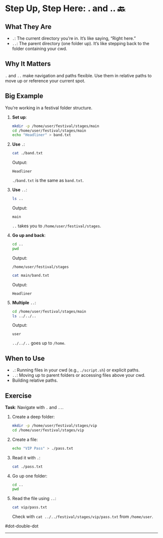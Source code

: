 # Step Up, Step Here: . and .. 🔙

## What They Are

- `.`: The current directory you’re in. It’s like saying, “Right here.”
- `..`: The parent directory (one folder up). It’s like stepping back to the folder containing your cwd.

## Why It Matters

`.` and `..` make navigation and paths flexible. Use them in relative paths to move up or reference your current spot.

## Big Example

You’re working in a festival folder structure.

1. **Set up**:
    
    ```bash
    mkdir -p /home/user/festival/stages/main
    cd /home/user/festival/stages/main
    echo "Headliner" > band.txt
    ```
    
2. **Use** `.`:
    
    ```bash
    cat ./band.txt
    ```
    
    Output:
    
    ```
    Headliner
    ```
    
    `./band.txt` is the same as `band.txt`.
    
3. **Use** `..`:
    
    ```bash
    ls ..
    ```
    
    Output:
    
    ```
    main
    ```
    
    `..` takes you to `/home/user/festival/stages`.
    
4. **Go up and back**:
    
    ```bash
    cd ..
    pwd
    ```
    
    Output:
    
    ```
    /home/user/festival/stages
    ```
    
    ```bash
    cat main/band.txt
    ```
    
    Output:
    
    ```
    Headliner
    ```
    
5. **Multiple** `..`:
    
    ```bash
    cd /home/user/festival/stages/main
    ls ../../..
    ```
    
    Output:
    
    ```
    user
    ```
    
    `../../..` goes up to `/home`.
    

## When to Use

- `.`: Running files in your cwd (e.g., `./script.sh`) or explicit paths.
- `..`: Moving up to parent folders or accessing files above your cwd.
- Building relative paths.

## Exercise

**Task**: Navigate with `.` and `..`.

1. Create a deep folder:
    
    ```bash
    mkdir -p /home/user/festival/stages/vip
    cd /home/user/festival/stages/vip
    ```
    
2. Create a file:
    
    ```bash
    echo "VIP Pass" > ./pass.txt
    ```
    
3. Read it with `.`:
    
    ```bash
    cat ./pass.txt
    ```
    
4. Go up one folder:
    
    ```bash
    cd ..
    pwd
    ```
    
5. Read the file using `..`:
    
    ```bash
    cat vip/pass.txt
    ```
    
    Check with `cat ../../festival/stages/vip/pass.txt` from `/home/user`.
    

#dot-double-dot

---
